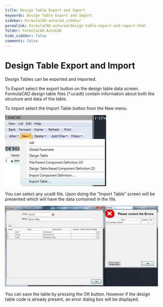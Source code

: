 ```yaml
---
title: Design Table Export and Import
keywords: Design Table Export and Import
sidebar: FormulaCAD-autocad_sidebar
permalink: FormulaCAD-autocad/design-table-export-and-import.html
folder: FormulaCAD-AutoCAD
hide_sidebar: false
comments: false
---
```

# Design Table Export and Import



Design Tables can be exported and imported.

To Export select the export button on the design table data screen. FormulaCAD design table files (*.ucadt) contain information about both the structure and data of the table.

To import select the Import Table button from the New menu.

![](/images/design-table-export-import-FormulaCAD.jpg)

You can select any ucadt file. Upon doing the “Import Table” screen will be presented which will have the data contained in the file.

![](/images/design-table-export-import-table.jpg)

You can save the table by pressing the OK button. However if the design table code is already present, an error dialog box will be displayed.
